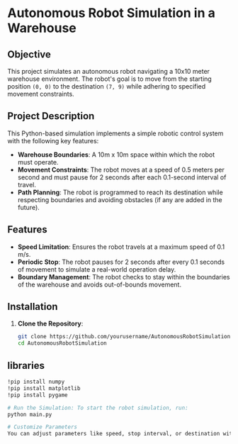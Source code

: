 # Autonomous Robot Simulation in a Warehouse

## Objective
This project simulates an autonomous robot navigating a 10x10 meter warehouse environment. The robot's goal is to move from the starting position `(0, 0)` to the destination `(7, 9)` while adhering to specified movement constraints.

## Project Description
This Python-based simulation implements a simple robotic control system with the following key features:
- **Warehouse Boundaries**: A 10m x 10m space within which the robot must operate.
- **Movement Constraints**: The robot moves at a speed of 0.5 meters per second and must pause for 2 seconds after each 0.1-second interval of travel.
- **Path Planning**: The robot is programmed to reach its destination while respecting boundaries and avoiding obstacles (if any are added in the future).

## Features
- **Speed Limitation**: Ensures the robot travels at a maximum speed of 0.1 m/s.
- **Periodic Stop**: The robot pauses for 2 seconds after every 0.1 seconds of movement to simulate a real-world operation delay.
- **Boundary Management**: The robot checks to stay within the boundaries of the warehouse and avoids out-of-bounds movement.
  
## Installation
1. **Clone the Repository**:
   ```bash
   git clone https://github.com/yourusername/AutonomousRobotSimulation.git
   cd AutonomousRobotSimulation

## libraries 
```bash
!pip install numpy
!pip install matplotlib
!pip install pygame

# Run the Simulation: To start the robot simulation, run:
python main.py

# Customize Parameters
You can adjust parameters like speed, stop interval, or destination within the script to test different scenarios.
